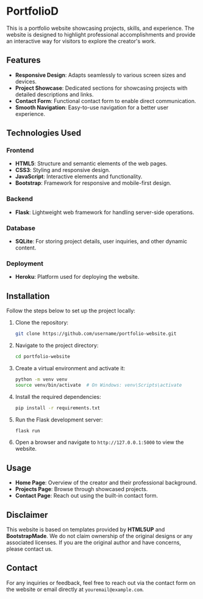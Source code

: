# PortfolioD

This is a portfolio website showcasing projects, skills, and experience. The website is designed to highlight professional accomplishments and provide an interactive way for visitors to explore the creator's work.

## Features

- **Responsive Design**: Adapts seamlessly to various screen sizes and devices.
- **Project Showcase**: Dedicated sections for showcasing projects with detailed descriptions and links.
- **Contact Form**: Functional contact form to enable direct communication.
- **Smooth Navigation**: Easy-to-use navigation for a better user experience.

## Technologies Used

### Frontend
- **HTML5**: Structure and semantic elements of the web pages.
- **CSS3**: Styling and responsive design.
- **JavaScript**: Interactive elements and functionality.
- **Bootstrap**: Framework for responsive and mobile-first design.

### Backend
- **Flask**: Lightweight web framework for handling server-side operations.

### Database
- **SQLite**: For storing project details, user inquiries, and other dynamic content.

### Deployment
- **Heroku**: Platform used for deploying the website.

## Installation

Follow the steps below to set up the project locally:

1. Clone the repository:
   ```bash
   git clone https://github.com/username/portfolio-website.git
   ```

2. Navigate to the project directory:
   ```bash
   cd portfolio-website
   ```

3. Create a virtual environment and activate it:
   ```bash
   python -m venv venv
   source venv/bin/activate  # On Windows: venv\Scripts\activate
   ```

4. Install the required dependencies:
   ```bash
   pip install -r requirements.txt
   ```

5. Run the Flask development server:
   ```bash
   flask run
   ```

6. Open a browser and navigate to `http://127.0.0.1:5000` to view the website.

## Usage

- **Home Page**: Overview of the creator and their professional background.
- **Projects Page**: Browse through showcased projects.
- **Contact Page**: Reach out using the built-in contact form.



## Disclaimer

This website is based on templates provided by **HTML5UP** and **BootstrapMade**. We do not claim ownership of the original designs or any associated licenses. If you are the original author and have concerns, please contact us.

## Contact

For any inquiries or feedback, feel free to reach out via the contact form on the website or email directly at `youremail@example.com`.
